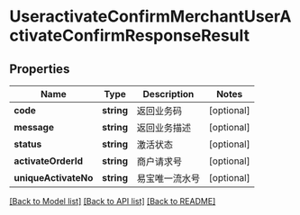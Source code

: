 # UseractivateConfirmMerchantUserActivateConfirmResponseResult

## Properties
Name | Type | Description | Notes
------------ | ------------- | ------------- | -------------
**code** | **string** | 返回业务码 | [optional] 
**message** | **string** | 返回业务描述 | [optional] 
**status** | **string** | 激活状态 | [optional] 
**activateOrderId** | **string** | 商户请求号 | [optional] 
**uniqueActivateNo** | **string** | 易宝唯一流水号 | [optional] 

[[Back to Model list]](../README.md#documentation-for-models) [[Back to API list]](../README.md#documentation-for-api-endpoints) [[Back to README]](../README.md)


